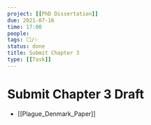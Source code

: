 ```yaml
---
project: [[PhD Dissertation]]
due: 2021-07-16
time: 17:00
people:
tags: ⬜/✨
status: done
title: Submit Chapter 3
type: [[Task]]
---
```


# Submit Chapter 3 Draft

- [[Plague_Denmark_Paper]]